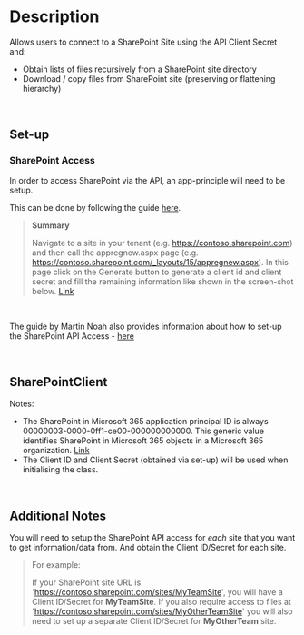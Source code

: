 # Description
Allows users to connect to a SharePoint Site using the API Client Secret and:
- Obtain lists of files recursively from a SharePoint site directory
- Download / copy files from SharePoint site (preserving or flattening hierarchy)
<br>

## Set-up
### SharePoint Access
In order to access SharePoint via the API, an app-principle will need to be setup.

This can be done by following the guide [here](https://learn.microsoft.com/en-us/sharepoint/dev/solution-guidance/security-apponly-azureacs).
>__Summary__
>
>Navigate to a site in your tenant (e.g. https://contoso.sharepoint.com) and then call the appregnew.aspx page (e.g. https://contoso.sharepoint.com/_layouts/15/appregnew.aspx). In this page click on the Generate button to generate a client id and client secret and fill the remaining information like shown in the screen-shot below. [Link](https://learn.microsoft.com/en-us/sharepoint/dev/solution-guidance/security-apponly-azureacs#setting-up-an-app-only-principal-with-tenant-permissions)

<br>

The guide by Martin Noah also provides information about how to set-up the SharePoint API Access - [here](https://martinnoah.com/sharepoint-rest-api-with-python.html)

<br>

## SharePointClient
Notes:
- The SharePoint in Microsoft 365 application principal ID is always 00000003-0000-0ff1-ce00-000000000000. This generic value identifies SharePoint in Microsoft 365 objects in a Microsoft 365 organization. [Link](https://learn.microsoft.com/en-us/sharepoint/hybrid/configure-server-to-server-authentication#:~:text=The%20SharePoint%20in%20Microsoft%20365%20application%20principal%20ID%20is%20always%2000000003%2D0000%2D0ff1%2Dce00%2D000000000000.%20This%20generic%20value%20identifies%20SharePoint%20in%20Microsoft%20365%20objects%20in%20a%20Microsoft%20365%20organization.)
- The Client ID and Client Secret (obtained via set-up) will be used when initialising the class.
<br>

## Additional Notes
You will need to setup the SharePoint API access for _each_ site that you want to get information/data from. And obtain the Client ID/Secret for each site.
>For example:
>
>If your SharePoint site URL is 'https://contoso.sharepoint.com/sites/MyTeamSite', you will have a Client ID/Secret for __MyTeamSite__. If you also require access to files at 'https://contoso.sharepoint.com/sites/MyOtherTeamSite' you will also need to set up a separate Client ID/Secret for __MyOtherTeam__ site.
<br>